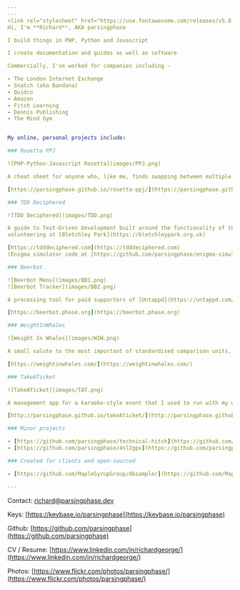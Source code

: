 ```yaml
---
---
<link rel="stylesheet" href="https://use.fontawesome.com/releases/v5.8.2/css/all.css" integrity="sha384-oS3vJWv+0UjzBfQzYUhtDYW+Pj2yciDJxpsK1OYPAYjqT085Qq/1cq5FLXAZQ7Ay" crossorigin="anonymous">
Hi, I'm **Richard**, AKA parsingphase

I build things in PHP, Python and Javascript

I create documentation and guides as well as software

Commercially, I've worked for companies including -

- The London Internet Exchange
- Snatch (aka Bandana)
- Quidco 
- Amazon
- Fitch Learning
- Dennis Publishing
- The Mind Gym


My online, personal projects include:

### Rosetta PPJ

![PHP-Python-Javascript Rosetta](images/PPJ.png)

A cheat sheet for anyone who, like me, finds swapping between multiple C-type languages confusing

[https://parsingphase.github.io/rosetta-ppj/](https://parsingphase.github.io/rosetta-ppj/)

### TDD Deciphered 

![TDD Deciphered](images/TDD.png)

A guide to Test-Driven Development built around the functionality of the Engima, based on my time 
volunteering at [Bletchley Park](https://bletchleypark.org.uk)

[https://tdddeciphered.com](https://tdddeciphered.com) 
(Enigma simulator code at [https://github.com/parsingphase/enigma-simulator](https://github.com/parsingphase/enigma-simulator))

### Beerbot

![Beerbot Menu](images/BB1.png)
![Beerbot Tracker](images/BB2.png)

A processing tool for paid supporters of [Untappd](https://untappd.com/), supporting stocklist management and consumption tracking

[https://beerbot.phase.org](https://beerbot.phase.org)

### WeightInWhales

![Weight In Whales](images/WIW.png)

A small salute to the most important of standardised comparison units, the metric blue whale

[https://weightinwhales.com/](https://weightinwhales.com/)

### TakeATicket 

![TakeATicket](images/TAT.png)

A management app for a karaoke-style event that I used to run with my wife and friends

[http://parsingphase.github.io/takeAticket/](http://parsingphase.github.io/takeAticket/)

### Minor projects

- [https://github.com/parsingphase/technical-hitch](https://github.com/parsingphase/technical-hitch)
- [https://github.com/parsingphase/4sl2gpx](https://github.com/parsingphase/4sl2gpx)

### Created for clients and open-sourced

- [https://github.com/MapleSyrupGroup/dbsampler](https://github.com/MapleSyrupGroup/dbsampler)

---
```


<i class="fas fa-envelope"></i> Contact: [richard@parsingphase.dev](mailto:richard@parsingphase.dev)

<i class="fas fa-key"></i> Keys: [https://keybase.io/parsingphase](https://keybase.io/parsingphase)

<i class="fab fa-github"></i> Github: [https://github.com/parsingphase](https://github.com/parsingphase)

<i class="fab fa-linkedin"></i> CV / Resume: [https://www.linkedin.com/in/richardgeorge/](https://www.linkedin.com/in/richardgeorge/)

<i class="fab fa-flickr"></i> Photos: [https://www.flickr.com/photos/parsingphase/](https://www.flickr.com/photos/parsingphase/)
